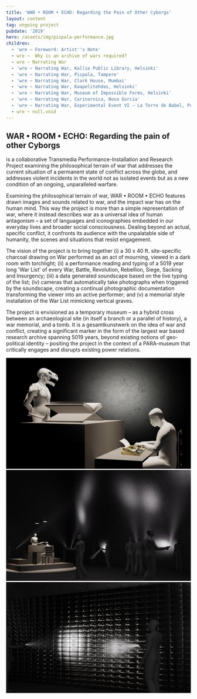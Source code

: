 ```yaml
---
title: 'WAR • ROOM • ECHO: Regarding the Pain of Other Cyborgs'
layout: content
tag: ongoing project
pubdate: '2019'
hero: /assets/img/pispala-performance.jpg
children:
  - 'wre ~ Foreword: Artist''s Note'
  - wre ~  Why is an archive of wars required?
  - wre ~ Narrating War
  - 'wre ~ Narrating War, Kallio Public Library, Helsinki'
  - 'wre ~ Narrating War, Pispala, Tampere'
  - 'wre ~ Narrating War, Clark House, Mumbai'
  - 'wre ~ Narrating War, Kaapelitehdas, Helsinki'
  - 'wre ~ Narrating War, Museum of Impossible Forms, Helsinki'
  - 'wre ~ Narrating War, Carinarnica, Nova Gorcia'
  - 'wre ~ Narrating War, Experimental Event VI – La Torre de Babel, Pori'
  - wre ~ null.void
---
```

## WAR • ROOM • ECHO: Regarding the pain of other Cyborgs

is a collaborative Transmedia Performance-Installation and Research Project examining the philosophical terrain of war that addresses the current situation of a permanent state of conflict across the globe, and addresses violent incidents in the world not as isolated events but as a new condition of an ongoing, unparalleled warfare.

Examining the philosophical terrain of war, WAR • ROOM • ECHO features drawn images and sounds related to war, and the impact war has on the human mind. This way the project is more than a simple representation of war, where it instead describes war as a universal idea of human antagonism – a set of languages and iconographies embedded in our everyday lives and broader social consciousness. Dealing beyond an actual, specific conflict, it confronts its audience with the unpalatable side of humanity, the scenes and situations that resist engagement.

The vision of the project is to bring together (i) a 30 x 40 ft. site-specific charcoal drawing on War performed as an act of mourning, viewed in a dark room with torchlight; (ii) a performance reading and typing of a 5019 year long 'War List' of every War, Battle, Revolution, Rebellion, Siege, Sacking and Insurgency; (iii) a data generated soundscape based on the live typing of the list; (iv) cameras that automatically take photographs when triggered by the soundscape, creating a continual photographic documentation transforming the viewer into an active performer; and (v) a memorial style installation of the War List mimicking vertical graves.

The project is envisioned as a temporary museum – as a hybrid cross between an archaeological site (in itself a branch or a parallel of history), a war memorial, and a tomb. It is a gesamtkunstwerk on the idea of war and conflict, creating a significant marker in the form of the largest war based research archive spanning 5019 years, beyond existing notions of geo-political identity – positing the project in the context of a PARA-museum that critically engages and disrupts existing power relations.


![3D rendered visualisation for the project ‘WAR • ROOM • ECHO – Regarding the Pain of Other Cyborgs' (L to R): (i) Performer 1 reading from WAR LIST CODEX placed on table (ii) Site-specific drawing in the background that is viewable through torchlight (iii) Performer 2 typing the dictation from the WAR LIST CODEX  (iv) Typewriter rigged to a proprietary software, where each key is connected to a sound generating a soundscape based on the typed text](/assets/img/ali-akbar-mehta_simulated-view-of-performance_wre-proposal.jpg)
![3D rendered visualisation for the project ‘WAR • ROOM • ECHO – Regarding the Pain of Other Cyborgs' – The installation is conceived to be in a 'dark room', and viewed through torchlight](/assets/img/ali-akbar-mehta_simulated-view-of-installation_wre-proposal.jpg)
![33D rendered visualisation for the project ‘WAR • ROOM • ECHO – Regarding the Pain of Other Cyborgs' – the installation partly comprises of a memorial wall mimicking vertical graves](/assets/img/ali-akbar-mehta_simulated-view-of-memorial-wall_wre-proposal.jpg)

